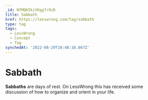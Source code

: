 ```yaml
---
_id: NfMQK5kiYKgg7r9cD
title: Sabbath
href: https://lesswrong.com/tag/sabbath
type: tag
tags:
  - LessWrong
  - Concept
  - Tag
synchedAt: '2022-08-29T10:48:16.867Z'
---
```

# Sabbath

**Sabbaths** are days of rest. On LessWrong this has received some discussion of how to organize and orient in your life.